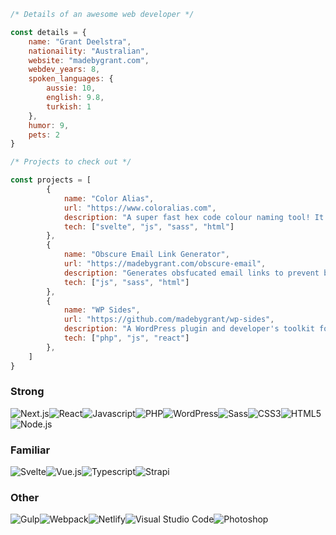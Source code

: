 ```javascript
/* Details of an awesome web developer */

const details = {
    name: "Grant Deelstra",
    nationaility: "Australian",
    website: "madebygrant.com",
    webdev_years: 8,
    spoken_languages: {
        aussie: 10,
        english: 9.8,
        turkish: 1
    },
    humor: 9,
    pets: 2
}

/* Projects to check out */

const projects = [
        {
            name: "Color Alias",
            url: "https://www.coloralias.com",
            description: "A super fast hex code colour naming tool! It also provides tints and shades for those colours.",
            tech: ["svelte", "js", "sass", "html"]
        },
        {
            name: "Obscure Email Link Generator",
            url: "https://madebygrant.com/obscure-email",
            description: "Generates obsfucated email links to prevent bots from scraping your email addresses.",
            tech: ["js", "sass", "html"]
        },
        {
            name: "WP Sides",
            url: "https://github.com/madebygrant/wp-sides",
            description: "A WordPress plugin and developer's toolkit for creating, adding custom sidebars to the block (Gutenberg) editor.",
            tech: ["php", "js", "react"]
        },
    ]
}
```

### Strong
<img src="https://img.shields.io/badge/next.js-000000?style=for-the-badge&logo=nextdotjs&logoColor=white" alt="Next.js"><img src="https://img.shields.io/badge/React-20232A?style=for-the-badge&logo=react&logoColor=61DAFB" alt="React"><img src="https://img.shields.io/badge/JavaScript-323330?style=for-the-badge&logo=javascript&logoColor=F7DF1E" alt="Javascript"><img src="https://img.shields.io/badge/PHP-777BB4?style=for-the-badge&logo=php&logoColor=white" alt="PHP"><img src="https://img.shields.io/badge/Wordpress-21759B?style=for-the-badge&logo=wordpress&logoColor=white" alt="WordPress"><img src="https://img.shields.io/badge/Sass-CC6699?style=for-the-badge&logo=sass&logoColor=white" alt="Sass"><img src="https://img.shields.io/badge/CSS3-1572B6?style=for-the-badge&logo=css3&logoColor=white" alt="CSS3"><img src="https://img.shields.io/badge/HTML5-E34F26?style=for-the-badge&logo=html5&logoColor=white" alt="HTML5"><img src="https://img.shields.io/badge/Node.js-339933?style=for-the-badge&logo=nodedotjs&logoColor=white" alt="Node.js">

### Familiar

<img src="https://img.shields.io/badge/Svelte-4A4A55?style=for-the-badge&logo=svelte&logoColor=FF3E00" alt="Svelte"><img src="https://img.shields.io/badge/Vue.js-35495E?style=for-the-badge&logo=vuedotjs&logoColor=4FC08D" alt="Vue.js"><img src="https://img.shields.io/badge/TypeScript-007ACC?style=for-the-badge&logo=typescript&logoColor=white" alt="Typescript"><img src="https://img.shields.io/badge/strapi-2e7eea?style=for-the-badge&logo=strapi&logoColor=white" alt="Strapi">

### Other

<img src="https://img.shields.io/badge/Gulp-CF4647?style=for-the-badge&logo=gulp&logoColor=white" alt="Gulp"><img src="https://img.shields.io/badge/Webpack-8DD6F9?style=for-the-badge&logo=Webpack&logoColor=white" alt="Webpack"><img src="https://img.shields.io/badge/Netlify-00C7B7?style=for-the-badge&logo=netlify&logoColor=white" alt="Netlify"><img src="https://img.shields.io/badge/Visual_Studio_Code-0078D4?style=for-the-badge&logo=visual%20studio%20code&logoColor=white" alt="Visual Studio Code"><img src="https://img.shields.io/badge/Adobe%20Photoshop-31A8FF?style=for-the-badge&logo=Adobe%20Photoshop&logoColor=black" alt="Photoshop">
